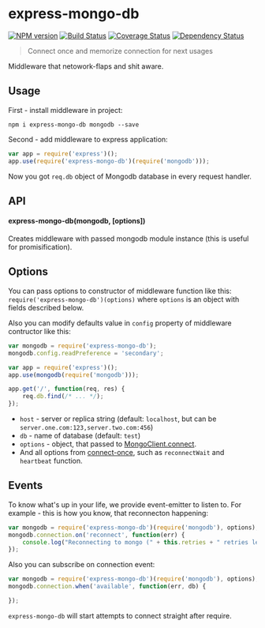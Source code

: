 # express-mongo-db
[![NPM version][npm-image]][npm-url] [![Build Status][travis-image]][travis-url] [![Coverage Status][coveralls-image]][coveralls-url] [![Dependency Status][depstat-image]][depstat-url]
> Connect once and memorize connection for next usages

Middleware that netowork-flaps and shit aware.

## Usage

First - install middleware in project:

```npm i express-mongo-db mongodb --save```

Second - add middleware to express application:

```javascript
var app = require('express')();
app.use(require('express-mongo-db')(require('mongodb')));
```

Now you got `req.db` object of Mongodb database in every request handler.

## API

#### express-mongo-db(mongodb, [options])

Creates middleware with passed mongodb module instance (this is useful for promisification).

## Options

You can pass options to constructor of middleware function like this: `require('express-mongo-db')(options)` where `options` is an object with fields described below.

Also you can modify defaults value in `config` property of middleware contructor like this:

```javascript
var mongodb = require('express-mongo-db');
mongodb.config.readPreference = 'secondary';

var app = require('express')();
app.use(mongodb(require('mongodb')));

app.get('/', function(req, res) {
    req.db.find(/* ... */);
});

```

 * `host` - server or replica string (default: `localhost`, but can be `server.one.com:123,server.two.com:456`)
 * `db` - name of database (default: `test`)
 * `options` - object, that passed to [MongoClient.connect](http://mongodb.github.io/node-mongodb-native/driver-articles/mongoclient.html#read-preference).
 * And all options from [connect-once](https://github.com/floatdrop/connect-once), such as `reconnectWait` and `heartbeat` function.


## Events

To know what's up in your life, we provide event-emitter to listen to. For example - this is how you know, that reconnecton happening:

```javascript
var mongodb = require('express-mongo-db')(require('mongodb'), options);
mongodb.connection.on('reconnect', function(err) {
    console.log("Reconnecting to mongo (" + this.retries + " retries left). " + (err.stack ? err.stack : err));
});
```

Also you can subscribe on connection event:

```javascript
var mongodb = require('express-mongo-db')(require('mongodb'), options);
mongodb.connection.when('available', function(err, db) {

});
```

`express-mongo-db` will start attempts to connect straight after require.

[npm-url]: https://npmjs.org/package/express-mongo-db
[npm-image]: https://badge.fury.io/js/express-mongo-db.png

[travis-url]: http://travis-ci.org/floatdrop/express-mongo-db
[travis-image]: https://travis-ci.org/floatdrop/express-mongo-db.png?branch=master

[coveralls-url]: https://coveralls.io/r/floatdrop/express-mongo-db
[coveralls-image]: https://coveralls.io/repos/floatdrop/express-mongo-db/badge.png

[depstat-url]: https://david-dm.org/floatdrop/express-mongo-db
[depstat-image]: https://david-dm.org/floatdrop/express-mongo-db.png?theme=shields.io
